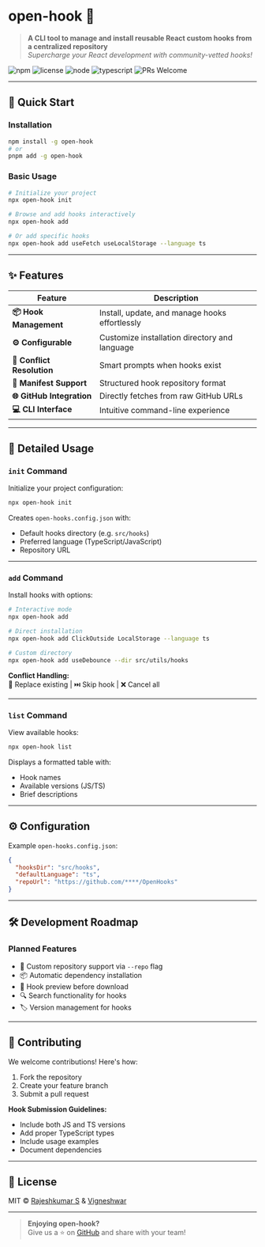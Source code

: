 # open-hook 🎣

> **A CLI tool to manage and install reusable React custom hooks from a centralized repository**  
> *Supercharge your React development with community-vetted hooks!*

![npm](https://img.shields.io/npm/v/open-hook?style=flat-square&color=blue)
![license](https://img.shields.io/npm/l/open-hook?style=flat-square)
![node](https://img.shields.io/node/v/open-hook?style=flat-square)
![typescript](https://img.shields.io/badge/build-TypeScript-3178C6?style=flat-square)
![PRs Welcome](https://img.shields.io/badge/PRs-welcome-brightgreen?style=flat-square)

---

## 🚀 Quick Start

### Installation
```bash
npm install -g open-hook
# or 
pnpm add -g open-hook
```

### Basic Usage
```bash
# Initialize your project
npx open-hook init

# Browse and add hooks interactively
npx open-hook add

# Or add specific hooks
npx open-hook add useFetch useLocalStorage --language ts
```

---

## ✨ Features

| Feature | Description |
|---------|-------------|
| **📦 Hook Management** | Install, update, and manage hooks effortlessly |
| **⚙️ Configurable** | Customize installation directory and language |
| **🔄 Conflict Resolution** | Smart prompts when hooks exist |
| **📜 Manifest Support** | Structured hook repository format |
| **🌐 GitHub Integration** | Directly fetches from raw GitHub URLs |
| **💻 CLI Interface** | Intuitive command-line experience |

---

## 📖 Detailed Usage

### `init` Command
Initialize your project configuration:
```bash
npx open-hook init
```
Creates `open-hooks.config.json` with:
- Default hooks directory (e.g. `src/hooks`)
- Preferred language (TypeScript/JavaScript)
- Repository URL

---

### `add` Command
Install hooks with options:
```bash
# Interactive mode
npx open-hook add

# Direct installation
npx open-hook add ClickOutside LocalStorage --language ts

# Custom directory
npx open-hook add useDebounce --dir src/utils/hooks
```

**Conflict Handling:**  
🔄 Replace existing | ⏭️ Skip hook | ❌ Cancel all

---

### `list` Command
View available hooks:
```bash
npx open-hook list
```
Displays a formatted table with:
- Hook names
- Available versions (JS/TS)
- Brief descriptions

---

## ⚙️ Configuration
Example `open-hooks.config.json`:
```json
{
  "hooksDir": "src/hooks",
  "defaultLanguage": "ts",
  "repoUrl": "https://github.com/****/OpenHooks"
}
```

---

## 🛠️ Development Roadmap

### Planned Features
- 🔗 Custom repository support via `--repo` flag
- 📦 Automatic dependency installation
- 👀 Hook preview before download
- 🔍 Search functionality for hooks
- 🏷️ Version management for hooks

---

## 🤝 Contributing

We welcome contributions! Here's how:
1. Fork the repository
2. Create your feature branch
3. Submit a pull request

**Hook Submission Guidelines:**
- Include both JS and TS versions
- Add proper TypeScript types
- Include usage examples
- Document dependencies

---

## 📜 License

MIT © [Rajeshkumar S](https://github.com/Rajeshkumar02) & [Vigneshwar](https://github.com/vigneshwarr26001)

---

> **Enjoying open-hook?**  
> Give us a ⭐ on [GitHub](https://github.com/Rajeshkumar02/OpenHooks) and share with your team!